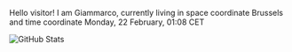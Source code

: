 Hello visitor! I am Giammarco, currently living in space coordinate Brussels and time coordinate Monday, 22 February, 01:08 CET

![GitHub Stats](https://github-readme-stats.vercel.app/api?username=grcasanova)
